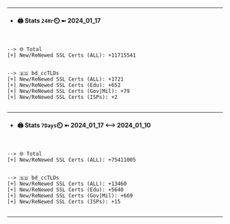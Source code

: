 

---
- #### 🖨️ **Stats** `24Hr`⏲️ ➼ 2024_01_17
```console


--> 🌐 Total
[+] New/ReNewed SSL Certs (ALL): +11715541


--> 🇧🇩 bd_ccTLDs
[+] New/ReNewed SSL Certs (ALL): +1721
[+] New/ReNewed SSL Certs (Edu): +652
[+] New/ReNewed SSL Certs (Gov|Mil): +79
[+] New/ReNewed SSL Certs (ISPs): +2


```

---
- #### 🖨️ **Stats** `7Days`⏲️ ➼ 2024_01_17 <--> 2024_01_10
```console


--> 🌐 Total
[+] New/ReNewed SSL Certs (ALL): +75411005


--> 🇧🇩 bd_ccTLDs
[+] New/ReNewed SSL Certs (ALL): +13460
[+] New/ReNewed SSL Certs (Edu): +5640
[+] New/ReNewed SSL Certs (Gov|Mil): +669
[+] New/ReNewed SSL Certs (ISPs): +15


```

---

